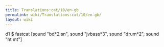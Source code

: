```yaml
---
title: Translations:cat/10/en-gb
permalink: wiki/Translations:cat/10/en-gb/
layout: wiki
---
```


d1 $ fastcat \[sound "bd\*2 sn", sound "jvbass\*3", sound "drum\*2",
sound "ht mt"\]

</source>
